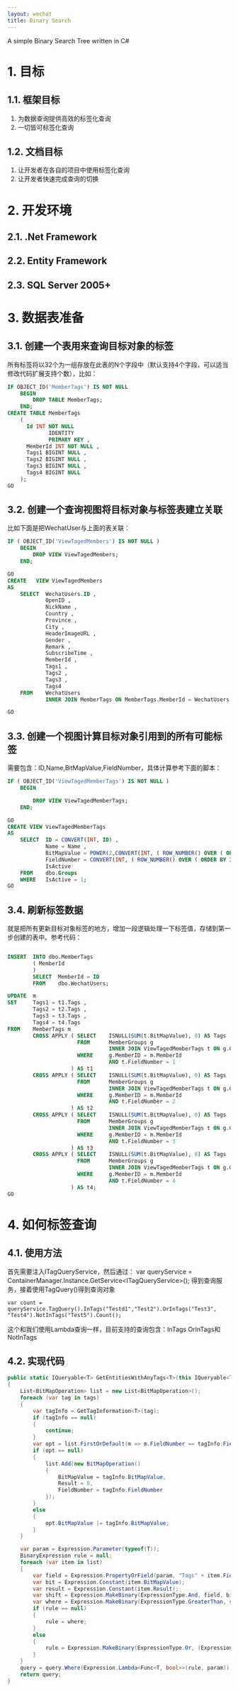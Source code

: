 ```yaml
---
layout: wechat
title: Binary Search
---
```


 A simple Binary Search Tree written in C#
 
# 1. 目标
## 1.1. 框架目标
1.	为数据查询提供高效的标签化查询
2.	一切皆可标签化查询
## 1.2. 文档目标
1.	让开发者在各自的项目中使用标签化查询
2.	让开发者快速完成查询的切换

# 2. 开发环境
## 2.1. .Net Framework
## 2.2. Entity Framework
## 2.3. SQL Server 2005+

# 3. 数据表准备

## 3.1. 创建一个表用来查询目标对象的标签
所有标签将以32个为一组存放在此表的N个字段中（默认支持4个字段，可以适当修改代码扩展支持个数），比如：
```sql
IF OBJECT_ID('MemberTags') IS NOT NULL
    BEGIN
        DROP TABLE MemberTags;
    END;
CREATE TABLE MemberTags
    (
      Id INT NOT NULL
             IDENTITY
             PRIMARY KEY ,
      MemberId INT NOT NULL ,
      Tags1 BIGINT NULL ,
      Tags2 BIGINT NULL ,
      Tags3 BIGINT NULL ,
      Tags4 BIGINT NULL
    );
GO  
```

## 3.2. 创建一个查询视图将目标对象与标签表建立关联
比如下面是把WechatUser与上面的表关联：
```sql
IF ( OBJECT_ID('ViewTagedMembers') IS NOT NULL )
    BEGIN	
        DROP VIEW ViewTagedMembers;
    END; 

GO 
CREATE	 VIEW ViewTagedMembers
AS
    SELECT  WechatUsers.ID ,
            OpenID ,
            NickName ,
            Country ,
            Province ,
            City ,
            HeaderImageURL ,
            Gender ,
            Remark ,
            SubscribeTime ,
            MemberId ,
            Tags1 ,
            Tags2 ,
            Tags3 ,
            Tags4
    FROM    WechatUsers
            INNER JOIN MemberTags ON MemberTags.MemberId = WechatUsers.ID;

GO

```
## 3.3. 创建一个视图计算目标对象引用到的所有可能标签

需要包含：ID,Name,BitMapValue,FieldNumber，具体计算参考下面的脚本：

```sql
IF ( OBJECT_ID('ViewTagedMemberTags') IS NOT NULL )
    BEGIN

        DROP VIEW ViewTagedMemberTags;
    END; 

GO 
CREATE VIEW ViewTagedMemberTags
AS
    SELECT  ID = CONVERT(INT, ID) ,
            Name = Name ,
            BitMapValue = POWER(2,CONVERT(INT, ( ROW_NUMBER() OVER ( ORDER BY ID ) - 1 ) % 32) + 1) ,
            FieldNumber = CONVERT(INT, ( ROW_NUMBER() OVER ( ORDER BY ID ) - 1 ) / 32 + 1) ,
            IsActive
    FROM    dbo.Groups
    WHERE   IsActive = 1;  
GO  

```
## 3.4. 刷新标签数据

就是把所有更新目标对象标签的地方，增加一段逻辑处理一下标签值，存储到第一步创建的表中。参考代码：
```sql

INSERT  INTO dbo.MemberTags
        ( MemberId  
        )
        SELECT  MemberId = ID
        FROM    dbo.WechatUsers;

UPDATE  m
SET     Tags1 = t1.Tags ,
        Tags2 = t2.Tags ,
        Tags3 = t3.Tags ,
        Tags4 = t4.Tags
FROM    MemberTags m
        CROSS APPLY ( SELECT    ISNULL(SUM(t.BitMapValue), 0) AS Tags
                      FROM      MemberGroups g
                                INNER JOIN ViewTagedMemberTags t ON g.GroupID = t.ID
                      WHERE     g.MemberID = m.MemberId
                                AND t.FieldNumber = 1
                    ) AS t1
        CROSS APPLY ( SELECT    ISNULL(SUM(t.BitMapValue), 0) AS Tags
                      FROM      MemberGroups g
                                INNER JOIN ViewTagedMemberTags t ON g.GroupID = t.ID
                      WHERE     g.MemberID = m.MemberId
                                AND t.FieldNumber = 2
                    ) AS t2
        CROSS APPLY ( SELECT    ISNULL(SUM(t.BitMapValue), 0) AS Tags
                      FROM      MemberGroups g
                                INNER JOIN ViewTagedMemberTags t ON g.GroupID = t.ID
                      WHERE     g.MemberID = m.MemberId
                                AND t.FieldNumber = 3
                    ) AS t3
        CROSS APPLY ( SELECT    ISNULL(SUM(t.BitMapValue), 0) AS Tags
                      FROM      MemberGroups g
                                INNER JOIN ViewTagedMemberTags t ON g.GroupID = t.ID
                      WHERE     g.MemberID = m.MemberId
                                AND t.FieldNumber = 4
                    ) AS t4;
GO

```



# 4. 如何标签查询
## 4.1. 使用方法
首先需要注入ITagQueryService，然后通过：
    var queryService = ContainerManager.Instance.GetService<ITagQueryService<ViewTagedMember>>();
得到查询服务，接着使用TagQuery()得到查询对象

    var count = queryService.TagQuery().InTags("Testd1","Test2").OrInTags("Test3", "Test4").NotInTags("Test5").Count();

这个和我们使用Lambda查询一样，目前支持的查询包含：InTags OrInTags和NotInTags

## 4.2. 实现代码

```C#
public static IQueryable<T> GetEntitiesWithAnyTags<T>(this IQueryable<T> query, params string[] tags) where T : TagedEntity
{
    List<BitMapOperation> list = new List<BitMapOperation>();
    foreach (var tag in tags)
    {
        var tagInfo = GetTagInformation<T>(tag);
        if (tagInfo == null)
        {
            continue;
        }
        var opt = list.FirstOrDefault(m => m.FieldNumber == tagInfo.FieldNumber);
        if (opt == null)
        {
            list.Add(new BitMapOperation()
            {
                BitMapValue = tagInfo.BitMapValue,
                Result = 0,
                FieldNumber = tagInfo.FieldNumber
            });
        }
        else
        {
            opt.BitMapValue |= tagInfo.BitMapValue;
        }
    }

    var param = Expression.Parameter(typeof(T));
    BinaryExpression rule = null;
    foreach (var item in list)
    {
        var field = Expression.PropertyOrField(param, "Tags" + item.FieldNumber.ToString());
        var bit = Expression.Constant(item.BitMapValue);
        var result = Expression.Constant(item.Result);
        var shift = Expression.MakeBinary(ExpressionType.And, field, bit);
        var where = Expression.MakeBinary(ExpressionType.GreaterThan, shift, result);
        if (rule == null)
        {
            rule = where;
        }
        else
        {
            rule = Expression.MakeBinary(ExpressionType.Or, (Expression)rule, (Expression)where);
        }
    }
    query = query.Where(Expression.Lambda<Func<T, bool>>(rule, param));
    return query;
}
```
